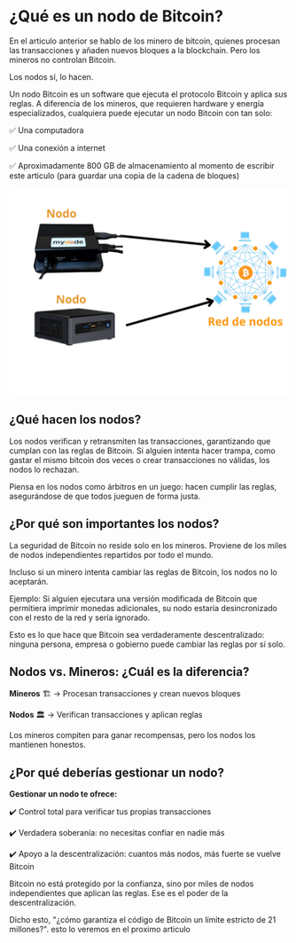 # ¿Qué es un nodo de Bitcoin?

En el articulo anterior se hablo de los minero de bitcoin, quienes procesan las transacciones y añaden nuevos bloques a la blockchain. Pero los mineros no controlan Bitcoin.

Los nodos sí, lo hacen.

Un nodo Bitcoin es un software que ejecuta el protocolo Bitcoin y aplica sus reglas. A diferencia de los mineros, que requieren hardware y energía especializados, cualquiera puede ejecutar un nodo Bitcoin con tan solo:

✅ Una computadora

✅ Una conexión a internet

✅ Aproximadamente 800 GB de almacenamiento al momento de escribir este articulo (para guardar una copia de la cadena de bloques)

![red de nodos](./assets/images/red-nodos.png)

## ¿Qué hacen los nodos?

Los nodos verifican y retransmiten las transacciones, garantizando que cumplan con las reglas de Bitcoin. Si alguien intenta hacer trampa, como gastar el mismo bitcoin dos veces o crear transacciones no válidas, los nodos lo rechazan.

Piensa en los nodos como árbitros en un juego: hacen cumplir las reglas, asegurándose de que todos jueguen de forma justa.

## ¿Por qué son importantes los nodos?

La seguridad de Bitcoin no reside solo en los mineros. Proviene de los miles de nodos independientes repartidos por todo el mundo.

Incluso si un minero intenta cambiar las reglas de Bitcoin, los nodos no lo aceptarán.

Ejemplo: Si alguien ejecutara una versión modificada de Bitcoin que permitiera imprimir monedas adicionales, su nodo estaría desincronizado con el resto de la red y sería ignorado.

Esto es lo que hace que Bitcoin sea verdaderamente descentralizado: ninguna persona, empresa o gobierno puede cambiar las reglas por sí solo.

## Nodos vs. Mineros: ¿Cuál es la diferencia?

**Mineros** 🏗 → Procesan transacciones y crean nuevos bloques

**Nodos** 🏛 → Verifican transacciones y aplican reglas

Los mineros compiten para ganar recompensas, pero los nodos los mantienen honestos.

## ¿Por qué deberías gestionar un nodo?

**Gestionar un nodo te ofrece:**

✔️ Control total para verificar tus propias transacciones

✔️ Verdadera soberanía: no necesitas confiar en nadie más

✔️ Apoyo a la descentralización: cuantos más nodos, más fuerte se vuelve Bitcoin

Bitcoin no está protegido por la confianza, sino por miles de nodos independientes que aplican las reglas. Ese es el poder de la descentralización. 

Dicho esto, "¿cómo garantiza el código de Bitcoin un límite estricto de 21 millones?". esto lo veremos en el proximo articulo